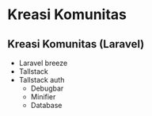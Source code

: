 # Kreasi Komunitas
## Kreasi Komunitas (Laravel)
- Laravel breeze
- Tallstack
- Tallstack auth
  - Debugbar
  - Minifier
  - Database
